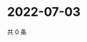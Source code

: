 # 2022-07-03

共 0 条

<!-- BEGIN WEIBO -->
<!-- 最后更新时间 Sun Jul 03 2022 16:17:39 GMT+0800 (China Standard Time) -->

<!-- END WEIBO -->
